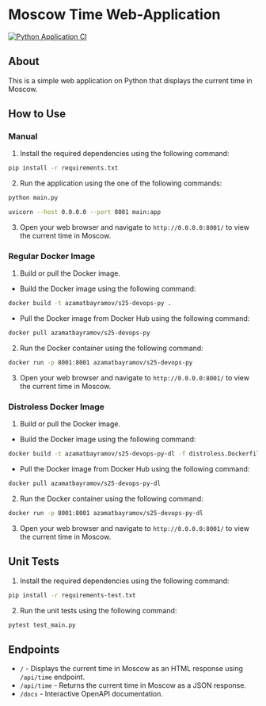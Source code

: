 # Moscow Time Web-Application

[![Python Application CI](https://github.com/azamatbayramov/S25-core-course-labs/actions/workflows/app_python.yml/badge.svg)](https://github.com/azamatbayramov/S25-core-course-labs/actions/workflows/app_python.yml)

## About

This is a simple web application on Python that displays the current time in Moscow.

## How to Use

### Manual

1. Install the required dependencies using the following command:

```bash
pip install -r requirements.txt
```

2. Run the application using the one of the following commands:

```bash
python main.py
```

```bash
uvicorn --host 0.0.0.0 --port 8001 main:app
```

3. Open your web browser and navigate to `http://0.0.0.0:8001/` to view the current time in Moscow.

### Regular Docker Image

1. Build or pull the Docker image.

- Build the Docker image using the following command:

```bash
docker build -t azamatbayramov/s25-devops-py .
```

- Pull the Docker image from Docker Hub using the following command:

```bash
docker pull azamatbayramov/s25-devops-py
```

2. Run the Docker container using the following command:

```bash
docker run -p 8001:8001 azamatbayramov/s25-devops-py
```

3. Open your web browser and navigate to `http://0.0.0.0:8001/` to view the current time in Moscow.

### Distroless Docker Image

1. Build or pull the Docker image.

- Build the Docker image using the following command:

```bash
docker build -t azamatbayramov/s25-devops-py-dl -f distroless.Dockerfile .
```

- Pull the Docker image from Docker Hub using the following command:

```bash
docker pull azamatbayramov/s25-devops-py-dl
```

2. Run the Docker container using the following command:

```bash
docker run -p 8001:8001 azamatbayramov/s25-devops-py-dl
```

3. Open your web browser and navigate to `http://0.0.0.0:8001/` to view the current time in Moscow.

## Unit Tests

1. Install the required dependencies using the following command:

```bash
pip install -r requirements-test.txt
```

2. Run the unit tests using the following command:

```bash
pytest test_main.py
```

## Endpoints

- `/` - Displays the current time in Moscow as an HTML response using `/api/time` endpoint.
- `/api/time` - Returns the current time in Moscow as a JSON response.
- `/docs` - Interactive OpenAPI documentation.
